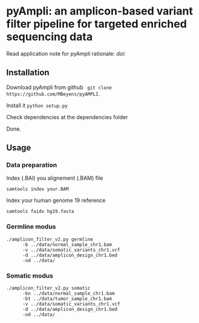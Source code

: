 # pyAmpli: an amplicon-based variant filter pipeline for targeted enriched sequencing data
Read application note for pyAmpli rationale: <I>doi: </I>


## Installation
Download pyAmpli from github ``` git clone https://github.com/MBeyens/pyAMPLI```.

Install it ```python setup.py```

Check dependencies at the dependencies folder

Done.

## Usage

### Data preparation
Index (.BAI) you alignement (.BAM) file
``` 
samtools index your.BAM
```

Index your human genome 19 reference
``` 
samtools faidx hg19.fasta
```

### Germline modus

``` 
./amplicon_filter_v2.py germline 
      -b ../data/normal_sample_chr1.bam 
      -v ../data/somatic_variants_chr1.vcf 
      -d ../data/amplicon_design_chr1.bed 
      -od ../data/
```


### Somatic modus

``` 
./amplicon_filter_v2.py somatic 
      -bn ../data/normal_sample_chr1.bam 
      -bt ../data/tumor_sample_chr1.bam 
      -v ../data/somatic_variants_chr1.vcf 
      -d ../data/amplicon_design_chr1.bed 
      -od ../data/
```
